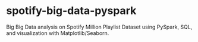 # spotify-big-data-pyspark
Big Big Data analysis on Spotify Million Playlist Dataset using PySpark, SQL, and visualization with Matplotlib/Seaborn.
